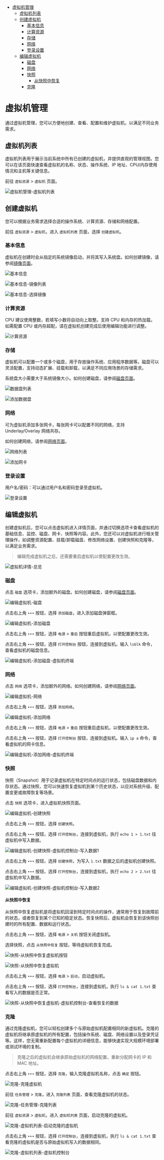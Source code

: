 - [虚拟机管理](#虚拟机管理)
  - [虚拟机列表](#虚拟机列表)
  - [创建虚拟机](#创建虚拟机)
    - [基本信息](#基本信息)
    - [计算资源](#计算资源)
    - [存储](#存储)
    - [网络](#网络)
    - [登录设置](#登录设置)
  - [编辑虚拟机](#编辑虚拟机)
    - [磁盘](#磁盘)
    - [网络](#网络-1)
    - [快照](#快照)
      - [从快照中恢复](#从快照中恢复)
    - [克隆](#克隆)

# 虚拟机管理

通过虚拟机管理，您可以方便地创建、查看、配置和维护虚拟机，以满足不同业务需求。

## 虚拟机列表

虚拟机列表用于展示当前系统中所有已创建的虚拟机，并提供直观的管理视图。您可以在该页面快速查看虚拟机的名称、状态、操作系统、IP 地址、CPU/内存使用情况和主机等关键信息。

前往 `虚拟资源` > `虚拟机` 页面。

![虚拟机管理-虚拟机列表](./images/虚拟机管理-虚拟机列表.png)

## 创建虚拟机

您可以根据业务需求选择合适的操作系统、计算资源、存储和网络配置。

前往 `虚拟资源` > `虚拟机`，进入 `虚拟机列表` 页面，选择 `创建虚拟机`。

### 基本信息

虚拟机在创建时会从指定的系统镜像启动，并将其写入系统盘。如何创建镜像，请参阅[镜像页面](./volume.md#镜像)。

![基本信息](./images/基本信息.png)

![基本信息-镜像列表](./images/基本信息-镜像列表.png)

![基本信息-选择镜像](./images/基本信息-选择镜像.png)

### 计算资源

CPU 建议使用整数，若填写小数将自动向上取整。支持 CPU 和内存的热加载。如需配置 CPU 或内存超配，请在虚拟机创建完成后使用编辑功能进行调整。

![计算资源](./images/计算资源.png)

### 存储

虚拟机可以配置一个或多个磁盘，用于存放操作系统、应用程序数据等。磁盘可以灵活配置，支持动态扩展、挂载和卸载，以满足不同应用场景的存储需求。

系统盘大小需要大于系统镜像大小。如何创建磁盘，请参阅[磁盘页面](./volume.md#磁盘)。

![数据盘列表](./images/数据盘列表.png)

![添加数据盘](./images/添加数据盘.png)

### 网络

可为虚拟机添加多张网卡，每张网卡可以配置不同的网络，支持 Underlay/Overlay 网络共存。

如何创建网络，请参阅[网络页面](./network.md)。

![网络列表](./images/网络列表.png)

![添加网卡](./images/添加网络.png)

### 登录设置

用户名/密码：可以通过用户名和密码登录至虚拟机。

![登录设置](./images/登录设置.png)

## 编辑虚拟机

创建虚拟机后，您可以点击虚拟机进入详情页面，并通过切换选项卡查看虚拟机的基础信息、监控、磁盘、网卡、快照等内容。此外，您还可以对虚拟机进行相关管理操作，如调整资源配置、挂载/卸载磁盘、修改网络设置、创建快照和克隆等，以满足业务需求。

> 编辑完成虚拟机之后，还需要重启虚拟机以使配置更改生效。

![虚拟机详情-总览](./images/虚拟机详情-总览.png)

### 磁盘

点击 `磁盘` 选项卡，添加额外的磁盘。如何创建磁盘，请参阅[磁盘页面](./volume.md#磁盘)。

![编辑虚拟机-磁盘](./images/编辑虚拟机-磁盘.png)

点击右上角 `∙∙∙` 按钮，选择 `添加磁盘`，进入添加磁盘弹窗框。

![编辑虚拟机-添加磁盘](./images/编辑虚拟机-添加磁盘.png)

点击右上角 `∙∙∙` 按钮，选择 `电源` > `重启` 按钮重启虚拟机，以使配置更改生效。

点击右上角 `∙∙∙` 按钮，选择 `打开控制台` 按钮，连接到虚拟机。输入 `lsblk` 命令，查看虚拟机的磁盘信息。

![编辑虚拟机-添加磁盘-虚拟机终端](./images/编辑虚拟机-添加磁盘-虚拟机终端.png)

### 网络

点击 `网络` 选项卡，添加额外的网络。如何创建网络，请参阅[网络页面](./network.md)。

![编辑虚拟机-网络](./images/编辑虚拟机-网络.png)

点击右上角 `∙∙∙` 按钮，选择 `添加网络`。

![编辑虚拟机-添加网络](./images/编辑虚拟机-添加网络.png)

点击右上角 `∙∙∙` 按钮，选择 `电源` > `重启` 按钮重启虚拟机，以使配置更改生效。

点击右上角 `∙∙∙` 按钮，选择 `打开控制台` 按钮，连接到虚拟机。输入 `ip a` 命令，查看虚拟机的网卡信息。

![编辑虚拟机-添加网络-虚拟机终端](./images/编辑虚拟机-添加网络-虚拟机终端.png)

### 快照

快照（Snapshot）用于记录虚拟机在特定时间点的运行状态，包括磁盘数据和内存状态。通过快照，您可以快速恢复虚拟机到某个历史状态，以应对系统升级、配置变更或故障恢复等场景。

点击 `快照` 选项卡，进入虚拟机快照页面。

![编辑虚拟机-创建快照](./images/编辑虚拟机-创建快照.png)

点击右上角 `∙∙∙` 按钮，选择 `创建快照`。

点击右上角 `∙∙∙` 按钮，选择 `打开控制台`，连接到虚拟机，执行 `echo 1 > 1.txt` 往虚拟机中写入数据。

![编辑虚拟机-创建快照-虚拟机控制台-写入数据1](./images/编辑虚拟机-创建快照-虚拟机控制台-写入数据1.png)

点击右上角 `∙∙∙` 按钮，选择 `创建快照`，为写入 `1.txt` 数据之后的虚拟机创建快照。

点击右上角 `∙∙∙` 按钮，选择 `打开控制台`，连接到虚拟机，执行 `echo 2 > 2.txt` 往虚拟机中写入数据。

![编辑虚拟机-创建快照-虚拟机控制台-写入数据2](./images/编辑虚拟机-创建快照-虚拟机控制台-写入数据2.png)

#### 从快照中恢复

从快照中恢复虚拟机是将虚拟机回滚到特定时间点的操作，通常用于恢复到故障前的状态，或者恢复到某个已知的稳定状态。恢复快照后，虚拟机会恢复到该快照创建时的所有配置、数据和运行状态。

点击右上角 `∙∙∙` 按钮，选择 `电源` > `关机` 按钮关闭虚拟机。

选择快照，点击 `从快照中恢复` 按钮，等待虚拟机恢复完成。

![快照-从快照中恢复虚拟机按钮](./images/快照-从快照中恢复虚拟机按钮.png)

![快照-从快照中恢复虚拟机](./images/快照-从快照中恢复虚拟机.png)

点击右上角 `∙∙∙` 按钮，选择 `电源` > `启动`，启动虚拟机。

点击右上角 `∙∙∙` 按钮，选择 `打开控制台`，连接到虚拟机，执行 `ls & cat 1.txt` 查看写入的数据是否正常。

![快照-从快照中恢复虚拟机-虚拟机控制台-查看恢复的数据](./images/快照-从快照中恢复虚拟机-虚拟机控制台-查看恢复的数据.png)

### 克隆

通过克隆虚拟机，您可以轻松创建多个与原始虚拟机配置相同的新虚拟机。克隆的虚拟机将继承原虚拟机的所有配置，包括操作系统、磁盘、网络设置以及登录凭证等。这样，您无需重新配置每个虚拟机的详细信息，能够快速实现大规模环境部署或测试环境的复制。

> 克隆之后的虚拟机会继承原始虚拟机的网络配置，重新分配网卡的 IP 和 MAC 地址。

点击右上角 `∙∙∙` 按钮，选择 `克隆`，输入克隆虚拟机名称，点击 `确定` 按钮。

![克隆-克隆虚拟机](./images/克隆-克隆虚拟机.png)

前往 `任务管理` > `克隆`，进入 `克隆列表` 页面，查看克隆虚拟机的状态。

![克隆-任务管理-克隆列表](./images/克隆-任务管理-克隆列表.png)

前往 `虚拟资源` > `虚拟机`，进入 `虚拟机列表` 页面，启动克隆的虚拟机。

![克隆-虚拟机列表-启动克隆的虚拟机](./images/克隆-虚拟机列表-启动克隆的虚拟机.png)

点击右上角 `∙∙∙` 按钮，选择 `打开控制台`，连接到虚拟机，执行 `ls & cat 1.txt` 查看克隆的虚拟机是否与原始虚拟机写入的数据相同。

![克隆-虚拟机列表-虚拟机控制台](./images/克隆-虚拟机列表-虚拟机控制台.png)
